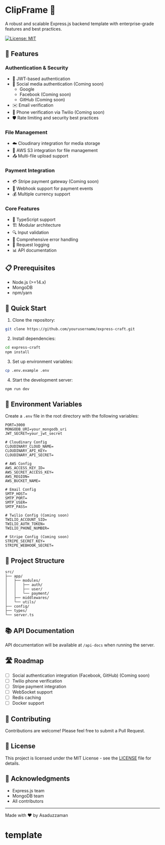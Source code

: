 # ClipFrame 🚀

A robust and scalable Express.js backend template with enterprise-grade features and best practices.

[![License: MIT](https://img.shields.io/badge/License-MIT-yellow.svg)](https://opensource.org/licenses/MIT)

## 🌟 Features

### Authentication & Security

- 🔐 JWT-based authentication
- 🔑 Social media authentication (Coming soon)
  - Google
  - Facebook (Coming soon)
  - GitHub (Coming soon)
- ✉️ Email verification
- 📱 Phone verification via Twilio (Coming soon)
- 🛡️ Rate limiting and security best practices

### File Management

- ☁️ Cloudinary integration for media storage
- 📂 AWS S3 integration for file management
- 📤 Multi-file upload support

### Payment Integration

- 💳 Stripe payment gateway (Coming soon)
- 🔄 Webhook support for payment events
- 💰 Multiple currency support

### Core Features

- 🎯 TypeScript support
- 🏗️ Modular architecture
- 🔍 Input validation
- 📝 Comprehensive error handling
- 🚦 Request logging
- 📊 API documentation

## 📋 Prerequisites

- Node.js (>=14.x)
- MongoDB
- npm/yarn

## 🚀 Quick Start

1. Clone the repository:

```bash
git clone https://github.com/yourusername/express-craft.git
```

2. Install dependencies:

```bash
cd express-craft
npm install
```

3. Set up environment variables:

```bash
cp .env.example .env
```

4. Start the development server:

```bash
npm run dev
```

## 🔧 Environment Variables

Create a `.env` file in the root directory with the following variables:

```env
PORT=3000
MONGODB_URI=your_mongodb_uri
JWT_SECRET=your_jwt_secret

# Cloudinary Config
CLOUDINARY_CLOUD_NAME=
CLOUDINARY_API_KEY=
CLOUDINARY_API_SECRET=

# AWS Config
AWS_ACCESS_KEY_ID=
AWS_SECRET_ACCESS_KEY=
AWS_REGION=
AWS_BUCKET_NAME=

# Email Config
SMTP_HOST=
SMTP_PORT=
SMTP_USER=
SMTP_PASS=

# Twilio Config (Coming soon)
TWILIO_ACCOUNT_SID=
TWILIO_AUTH_TOKEN=
TWILIO_PHONE_NUMBER=

# Stripe Config (Coming soon)
STRIPE_SECRET_KEY=
STRIPE_WEBHOOK_SECRET=
```

## 📁 Project Structure

```
src/
├── app/
│   ├── modules/
│   │   ├── auth/
│   │   ├── user/
│   │   └── payment/
│   ├── middlewares/
│   └── utils/
├── config/
├── types/
└── server.ts
```

## 📚 API Documentation

API documentation will be available at `/api-docs` when running the server.

## 🛣️ Roadmap

- [ ] Social authentication integration (Facebook, GitHub) (Coming soon)
- [ ] Twilio phone verification
- [ ] Stripe payment integration
- [ ] WebSocket support
- [ ] Redis caching
- [ ] Docker support

## 🤝 Contributing

Contributions are welcome! Please feel free to submit a Pull Request.

## 📝 License

This project is licensed under the MIT License - see the [LICENSE](LICENSE) file for details.

## 🙏 Acknowledgments

- Express.js team
- MongoDB team
- All contributors

---

Made with ❤️ by Asaduzzaman

# template
